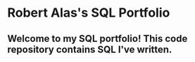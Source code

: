 # Robert Alas's SQL Portfolio

## Welcome to my SQL portfolio! This code repository contains SQL I've written.
